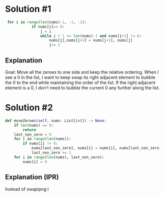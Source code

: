 # Solution #1

```python
 for i in range(len(nums)-1, -1, -1):
            if nums[i]== 0:
                j = i
                while j + 1 <= len(nums)-1 and nums[j+1] != 0:
                    nums[j],nums[j+1] = nums[j+1], nums[j]
                    j+= 1
```

## Explanation

Goal: Move all the zeroes to one side and keep the relative ordering.
When I see a 0 in the list, I want to keep swap its right adjacent element to bubble the 0 to the end while maintaining the order of the list. If the right adjacent element is a 0, I don't need to bubble the current 0 any further along the list.

# Solution #2

```python
def moveZeroes(self, nums: List[int]) -> None:
    if len(nums) == 0:
        return
    last_non_zero = 0
    for i in range(len(nums)):
        if nums[i] != 0:
            nums[last_non_zero], nums[i] = nums[i], nums[last_non_zero]
            last_non_zero += 1
    for i in range(len(nums), last_non_zero):
        nums[i] = 0
```

## Explanation (IPR)
Instead of swapipng l